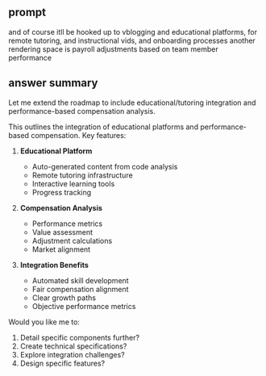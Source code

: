 ## prompt
and of course itll be hooked up to vblogging and educational platforms, for remote tutoring, and instructional vids, and onboarding processes
another rendering space is payroll adjustments based on team member performance

## answer summary
Let me extend the roadmap to include educational/tutoring integration and performance-based compensation analysis.

This outlines the integration of educational platforms and performance-based compensation. Key features:

1. **Educational Platform**
    - Auto-generated content from code analysis
    - Remote tutoring infrastructure
    - Interactive learning tools
    - Progress tracking

2. **Compensation Analysis**
    - Performance metrics
    - Value assessment
    - Adjustment calculations
    - Market alignment

3. **Integration Benefits**
    - Automated skill development
    - Fair compensation alignment
    - Clear growth paths
    - Objective performance metrics

Would you like me to:
1. Detail specific components further?
2. Create technical specifications?
3. Explore integration challenges?
4. Design specific features?